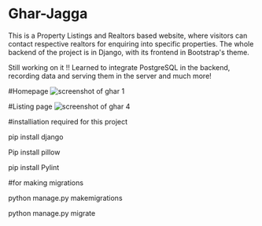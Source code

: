 # Ghar-Jagga

This is a Property Listings and Realtors based website, where visitors can contact respective realtors for enquiring into specific properties.
The whole backend of the project is in Django, with its frontend in Bootstrap's theme.

Still working on it !!
Learned to integrate PostgreSQL in the backend, recording data and serving them in the server and much more!

#Homepage
![screenshot of ghar 1](https://user-images.githubusercontent.com/63383572/144755339-5ad376db-02ca-46e1-9642-cea454bf5329.PNG)



#Listing page
![screenshot of ghar 4](https://user-images.githubusercontent.com/63383572/144755418-683c2ed4-aec0-45f2-91e4-0e01aba27755.PNG)


#installiation required for this project

pip install django

Pip install pillow

pip install Pylint

#for making migrations

python manage.py makemigrations

python manage.py migrate


